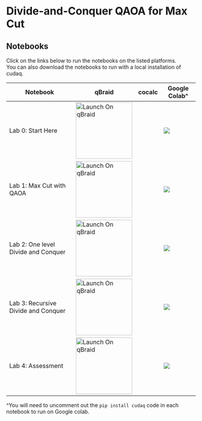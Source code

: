 # Divide-and-Conquer QAOA for Max Cut

## Notebooks
Click on the links below to run the notebooks on the listed platforms.  
You can also download the notebooks to run with a local installation of cudaq.


| Notebook    |qBraid | cocalc  | Google Colab^ |
| ----------- | ----------- |  ----------- | ----------- |
| Lab 0: Start Here  | <a href="https://account.qbraid.com/?gitHubUrl=https://github.com/NVIDIA/cuda-q-academic.git&redirectUrl=qaoa-for-max-cut/00_StartHere.ipynb" target="_parent"><img src="https://qbraid-static.s3.amazonaws.com/logos/Launch_on_qBraid_white.png" alt="Launch On qBraid" width="150"/></a> || [![](https://colab.research.google.com/assets/colab-badge.svg)](https://colab.research.google.com/github/NVIDIA/cuda-q-academic/blob/main/qaoa-for-max-cut/00_StartHere.ipynb)|
| Lab 1: Max Cut with QAOA  |<a href="https://account.qbraid.com/?gitHubUrl=https://github.com/NVIDIA/cuda-q-academic.git&redirectUrl=qaoa-for-max-cut/01_Max-Cut-with-QAOA.ipynb" target="_parent"><img src="https://qbraid-static.s3.amazonaws.com/logos/Launch_on_qBraid_white.png" alt="Launch On qBraid" width="150"/></a> | | [![](https://colab.research.google.com/assets/colab-badge.svg)](https://colab.research.google.com/github/NVIDIA/cuda-q-academic/blob/main/qaoa-for-max-cut/01_Max-Cut-with-QAOA.ipynb)|
| Lab 2: One level Divide and Conquer |<a href="https://account.qbraid.com/?gitHubUrl=https://github.com/NVIDIA/cuda-q-academic.git&redirectUrl=qaoa-for-max-cut/02_One-level-divide-and-conquer-QAOA.ipynb" target="_parent"><img src="https://qbraid-static.s3.amazonaws.com/logos/Launch_on_qBraid_white.png" alt="Launch On qBraid" width="150"/></a> | |  [![](https://colab.research.google.com/assets/colab-badge.svg)](https://colab.research.google.com/github/NVIDIA/cuda-q-academic/blob/main/qaoa-for-max-cut/02_One-level-divide-and-conquer-QAOA.ipynb)|
| Lab 3: Recursive Divide and Conquer |<a href="https://account.qbraid.com/?gitHubUrl=https://github.com/NVIDIA/cuda-q-academic.git&redirectUrl=qaoa-for-max-cut/03_Recursive-divide-and-conquer.ipynb" target="_parent"><img src="https://qbraid-static.s3.amazonaws.com/logos/Launch_on_qBraid_white.png" alt="Launch On qBraid" width="150"/></a> | | [![](https://colab.research.google.com/assets/colab-badge.svg)](https://colab.research.google.com/github/NVIDIA/cuda-q-academic/blob/main/qaoa-for-max-cut/03_Recursive-divide-and-conquer.ipynb)|
| Lab 4: Assessment |<a href="https://account.qbraid.com/?gitHubUrl=https://github.com/NVIDIA/cuda-q-academic.git&redirectUrl=qaoa-for-max-cut/04_Assessment.ipynb" target="_parent"><img src="https://qbraid-static.s3.amazonaws.com/logos/Launch_on_qBraid_white.png" alt="Launch On qBraid" width="150"/></a> | |  [![](https://colab.research.google.com/assets/colab-badge.svg)](https://colab.research.google.com/github/NVIDIA/cuda-q-academic/blob/main/qaoa-for-max-cut/04_Assessment.ipynb)|

^You will need to uncomment out the `pip install cudaq` code in each notebook to run on Google colab.
